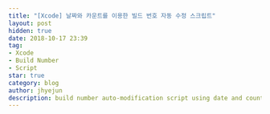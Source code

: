 ```yaml
---
title: "[Xcode] 날짜와 카운트를 이용한 빌드 번호 자동 수정 스크립트"
layout: post
hidden: true
date: 2018-10-17 23:39
tag:
- Xcode
- Build Number
- Script
star: true
category: blog
author: jhyejun
description: build number auto-modification script using date and count
---
```


